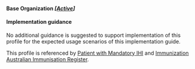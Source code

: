 #### Base Organization *[[Active](http://hl7.org/fhir/stu3/valueset-publication-status.html)]*

#### Implementation guidance
No additional guidance is suggested to support implementation of this profile for the expected usage scenarios of this implementation guide.

This profile is referenced by  [Patient with Mandatory IHI](StructureDefinition-patient-ihi-1.html) and [Immunization Australian Immunisation Register](StructureDefinition-immunization-air.html).
